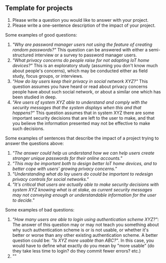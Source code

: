 ## Template for projects

1. Please write a question you would like to answer with your project.
2. Please write a one-sentence description of the impact of your project.



Some examples of good questions:

1. *"Why are password manager users not using the feature of creating random passwords?"* This question can be answered with either a semi-structured interview or a survey to password manager users.
2. *"What privacy concerns do people raise for not adopting IoT home devices?"* This is an exploratory study (assuming you don't know much about people's concerns), which may be conducted either as field study, focus groups, or interviews.
3. *"How do lay users keep their privacy in social network XYZ?"* This question assumes you have heard or read about privacy concerns people have about such social network, or about a similar one which has been studied in deep.
4. *"Are users of system XYZ able to understand and comply with the security messages that the system displays when this and that happens?"* This question assumes that in system XYZ there are some important security decisions that are left to the user to make, and that you believe the information presented may not be effective to make such decisions.



Some examples of sentences that describe the impact of a project trying to answer the questions above:

1. *"The answer could help us understand how we can help users create stronger unique passwords for their online accounts."*
2. *"This may be important both to design better IoT home devices, and to better cope with users' growing privacy concerns."*
3. *"Understanding what do lay users do could be important to redesign privacy controls for social networks."*
4. *"It's critical that users are actually able to make security decisions with system XYZ knowing what is at stake, as current security messages may not conveying enough or understandable information for the user to decide."*



Some examples of bad questions:

1. *"How many users are able to login using authentication scheme XYZ?"*: The answer of this question may or may not teach you something about why such authentication scheme is or is not usable, or whether it's better or worse than any other existing authentication scheme. A better question could be: *"Is XYZ more usable than ABC?"*. In this case, you would have to define what exactly do you mean by "more usable" (do they take less time to login? do they commit fewer errors? etc.)
2. ""